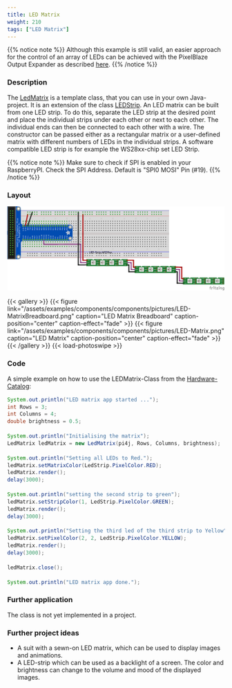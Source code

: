 ```yaml
---
title: LED Matrix
weight: 210
tags: ["LED Matrix"]
---
```


{{% notice note %}}
Although this example is still valid, an easier approach for the control of an array of LEDs can be achieved with the PixelBlaze Output Expander as described [here](https://pi4j.com/examples/jbang/pixelblaze_output_expander/).
{{% /notice %}}


### Description

The [LedMatrix](https://github.com/Pi4J/pi4j-example-components/tree/main/src/main/java/com/pi4j//catalog/components/LedMatrix.java) is a template class, that you can use in your own Java-project.
It is an extension of the class [LEDStrip](https://pi4j.com/examples/components/ledstrip/). An LED matrix can be built from one LED strip. To do this, separate the LED strip at the desired point and place the individual strips under each other or next to each other. The individual ends can then be connected to each other with a wire.
The constructor can be passed either as a rectangular matrix or a user-defined matrix with different numbers of LEDs in the individual strips. A software compatible LED strip is for example the WS28xx-chip set LED Strip.

{{% notice note %}}
Make sure to check if SPI is enabled in your RaspberryPI.
Check the SPI Address. Default is "SPI0 MOSI" Pin (#19).
{{% /notice %}}

### Layout

![LEDMatrix Layout](/assets/examples/components/components/Layout-LEDMatrix.png)

{{< gallery >}}
{{< figure link="/assets/examples/components/components/pictures/LED-MatrixBreadboard.png" caption="LED Matrix Breadboard" caption-position="center" caption-effect="fade" >}}
{{< figure link="/assets/examples/components/components/pictures/LED-Matrix.png" caption="LED Matrix" caption-position="center" caption-effect="fade" >}}
{{< /gallery >}}
{{< load-photoswipe >}}

### Code

A simple example on how to use the LEDMatrix-Class from the [Hardware-Catalog](https://github.com/Pi4J/pi4j-example-components):

```java
System.out.println("LED matrix app started ...");
int Rows = 3;
int Columns = 4;
double brightness = 0.5;

System.out.println("Initialising the matrix");
LedMatrix ledMatrix = new LedMatrix(pi4j, Rows, Columns, brightness);

System.out.println("Setting all LEDs to Red.");
ledMatrix.setMatrixColor(LedStrip.PixelColor.RED);
ledMatrix.render();
delay(3000);

System.out.println("setting the second strip to green");
ledMatrix.setStripColor(1, LedStrip.PixelColor.GREEN);
ledMatrix.render();
delay(3000);

System.out.println("Setting the third led of the third strip to Yellow");
ledMatrix.setPixelColor(2, 2, LedStrip.PixelColor.YELLOW);
ledMatrix.render();
delay(3000);

ledMatrix.close();

System.out.println("LED matrix app done.");
```

### Further application

The class is not yet implemented in a project.

### Further project ideas

- A suit with a sewn-on LED matrix, which can be used to display images and animations.
- A LED-strip which can be used as a backlight of a screen. The color and brightness can change to the volume and mood of the displayed images.